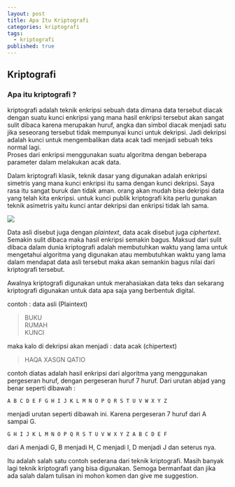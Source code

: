 ```yaml
---
layout: post
title: Apa Itu Kriptografi
categories: kriptografi
tags:
  - kriptografi
published: true
---
```

## Kriptografi

### Apa itu kriptografi ? ###

kriptografi adalah teknik enkripsi sebuah data dimana data tersebut diacak dengan suatu kunci enkripsi yang mana hasil enkripsi tersebut akan sangat sulit dibaca karena merupakan huruf, angka dan simbol diacak menjadi satu jika seseorang tersebut tidak mempunyai kunci untuk dekripsi. Jadi dekripsi adalah kunci untuk mengembalikan data acak tadi menjadi sebuah teks normal lagi.  
Proses dari enkripsi menggunakan suatu algoritma dengan beberapa parameter dalam melakukan acak data.

Dalam kriptografi klasik, teknik dasar yang digunakan adalah enkripsi simetris yang mana kunci enkripsi itu sama dengan kunci dekripsi. Saya rasa itu sangat buruk dan tidak aman. orang akan mudah bisa dekripsi data yang telah kita enkripsi. untuk kunci publik kriptografi kita perlu gunakan teknik asimetris yaitu kunci antar dekripsi dan enkripsi tidak lah sama.

![](http://ondigitalforensics.weebly.com/uploads/1/5/0/2/15025262/6788419_1_orig.jpg)

Data asli disebut juga dengan *plaintext*, data acak disebut juga *ciphertext*. Semakin sulit dibaca maka hasil enkripsi semakin bagus. Maksud dari sulit dibaca dalam dunia kriptografi adalah membutuhkan waktu yang lama untuk mengetahui algoritma yang digunakan atau membutuhkan waktu yang lama dalam mendapat data asli tersebut maka akan semankin bagus nilai dari kriptografi tersebut.

Awalnya kriptografi digunakan untuk merahasiakan data teks dan sekarang kriptografi digunakan untuk data apa saja yang berbentuk digital.

contoh :
data asli (Plaintext)
> BUKU  
RUMAH  
KUNCI

maka kalo di dekripsi akan menjadi :
data acak (chipertext)
> HAQA
XASGN
QATIO

contoh diatas adalah hasil enkripsi dari algoritma yang menggunakan pergeseran huruf, dengan pergeseran huruf 7 huruf. Dari urutan abjad yang benar seperti dibawah :

``` A B C D E F G H I J K L M N O P Q R S T U V W X Y Z ```

menjadi urutan seperti dibawah ini. Karena pergeseran 7 huruf dari A sampai G.

``` G H I J K L M N O P Q R S T U V W X Y Z A B C D E F ```

dari A menjadi G, B menjadi H, C menjadi I, D menjadi J dan seterus nya.

Itu adalah salah satu contoh sederana dari teknik kriptografi. Masih banyak lagi teknik kriptografi yang bisa digunakan. Semoga bermanfaat dan jika ada salah dalam tulisan ini mohon komen dan give me suggestion.
